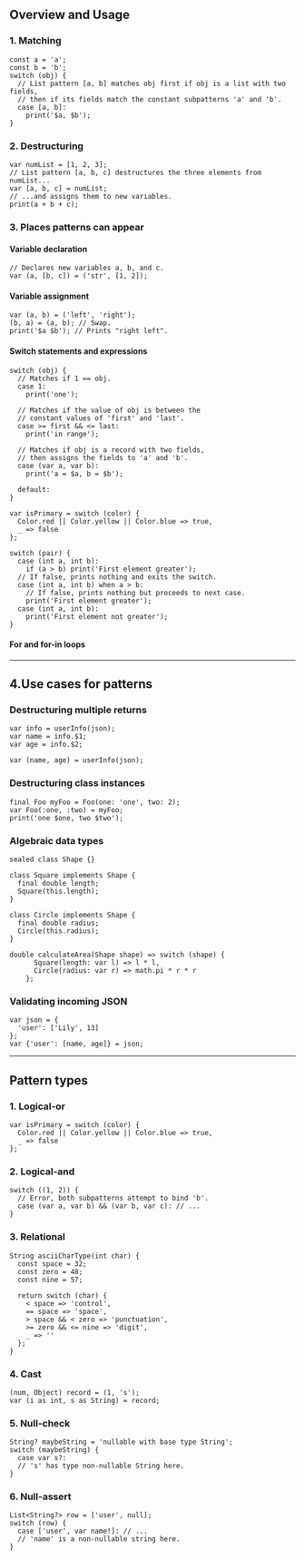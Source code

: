## Overview and Usage
### 1. Matching
```
const a = 'a';
const b = 'b';
switch (obj) {
  // List pattern [a, b] matches obj first if obj is a list with two fields,
  // then if its fields match the constant subpatterns 'a' and 'b'.
  case [a, b]:
    print('$a, $b');
}
```
### 2. Destructuring
```
var numList = [1, 2, 3];
// List pattern [a, b, c] destructures the three elements from numList...
var [a, b, c] = numList;
// ...and assigns them to new variables.
print(a + b + c);
```
### 3. Places patterns can appear
#### Variable declaration
```
// Declares new variables a, b, and c.
var (a, [b, c]) = ('str', [1, 2]);
```
#### Variable assignment
```
var (a, b) = ('left', 'right');
(b, a) = (a, b); // Swap.
print('$a $b'); // Prints "right left".
```
#### Switch statements and expressions
```
switch (obj) {
  // Matches if 1 == obj.
  case 1:
    print('one');

  // Matches if the value of obj is between the
  // constant values of 'first' and 'last'.
  case >= first && <= last:
    print('in range');

  // Matches if obj is a record with two fields,
  // then assigns the fields to 'a' and 'b'.
  case (var a, var b):
    print('a = $a, b = $b');

  default:
}
```
```
var isPrimary = switch (color) {
  Color.red || Color.yellow || Color.blue => true,
  _ => false
};
```
```
switch (pair) {
  case (int a, int b):
    if (a > b) print('First element greater');
  // If false, prints nothing and exits the switch.
  case (int a, int b) when a > b:
    // If false, prints nothing but proceeds to next case.
    print('First element greater');
  case (int a, int b):
    print('First element not greater');
}
```
#### For and for-in loops
___

## 4.Use cases for patterns
### Destructuring multiple returns
```
var info = userInfo(json);
var name = info.$1;
var age = info.$2;
```
```
var (name, age) = userInfo(json);
```
### Destructuring class instances
```
final Foo myFoo = Foo(one: 'one', two: 2);
var Foo(:one, :two) = myFoo;
print('one $one, two $two');
```
### Algebraic data types
```
sealed class Shape {}

class Square implements Shape {
  final double length;
  Square(this.length);
}

class Circle implements Shape {
  final double radius;
  Circle(this.radius);
}

double calculateArea(Shape shape) => switch (shape) {
      Square(length: var l) => l * l,
      Circle(radius: var r) => math.pi * r * r
    };
```
### Validating incoming JSON
```
var json = {
  'user': ['Lily', 13]
};
var {'user': [name, age]} = json;
```
___

## Pattern types
### 1. Logical-or
```
var isPrimary = switch (color) {
  Color.red || Color.yellow || Color.blue => true,
  _ => false
};
```
### 2. Logical-and
```
switch ((1, 2)) {
  // Error, both subpatterns attempt to bind 'b'.
  case (var a, var b) && (var b, var c): // ...
}
```
### 3. Relational
```
String asciiCharType(int char) {
  const space = 32;
  const zero = 48;
  const nine = 57;

  return switch (char) {
    < space => 'control',
    == space => 'space',
    > space && < zero => 'punctuation',
    >= zero && <= nine => 'digit',
    _ => ''
  };
}
```
### 4. Cast
```
(num, Object) record = (1, 's');
var (i as int, s as String) = record;
```
### 5. Null-check
```
String? maybeString = 'nullable with base type String';
switch (maybeString) {
  case var s?:
  // 's' has type non-nullable String here.
}
```
### 6. Null-assert
```
List<String?> row = ['user', null];
switch (row) {
  case ['user', var name!]: // ...
  // 'name' is a non-nullable string here.
}
```
